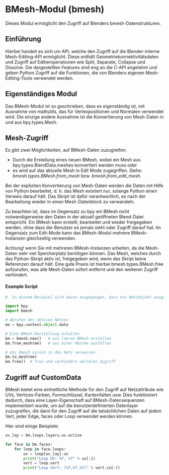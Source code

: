 #  BMesh-Modul (bmesh)
Dieses Modul ermöglicht den Zugriff auf Blenders bmesh-Datenstrukturen.

## Einführung
Hierbei handelt es sich um API, welche den Zugriff auf die Blender-interne Mesh-Editing-API ermöglicht. Diese enthält Geometriekonnektivitätsdaten und Zugriff auf Editieroperationen wie Split, Separate, Collapse und Dissolve.
Die dargestellten Features sind eng an die C-API angelehnt und geben Python Zugriff auf die Funktionen, die von Blenders eigenen Mesh-Editing-Tools verwendet werden.


## Eigenständiges Modul
Das BMesh-Modul ist so geschrieben, dass es eigenständig ist, mit Ausnahme von mathutils, das für Vertexpositionen und Normalen verwendet wird. Die einzige andere Ausnahme ist die Konvertierung von Mesh-Daten in und aus bpy.types.Mesh.

## Mesh-Zugriff
Es gibt zwei Möglichkeiten, auf BMesh-Daten zuzugreifen: 

- Durch die Erstellung eines neuen BMesh, wobei ein Mesh aus bpy.types.BlendData.meshes konvertiert werden muss oder 
- es wird auf das aktuelle Mesh in Edit Mode zugegriffen. Siehe: _bmesh.types.BMesh.from_mesh_ bzw. _bmesh.from_edit_mesh_.

Bei der expliziten Konvertierung von Mesh-Daten werden die Daten mit Hilfe von Python bearbeitet, d. h. das Mesh existiert nur, solange Python einen Verweis darauf hält. Das Skript ist dafür verantwortlich, es nach der Bearbeitung wieder in einen Mesh-Datenblock zu verwandeln.

Zu beachten ist, dass im Gegensatz zu bpy ein BMesh nicht notwendigerweise den Daten in der aktuell geöffneten Blend-Datei entspricht. Ein BMesh kann erstellt, bearbeitet und wieder freigegeben werden, ohne dass der Benutzer es jemals sieht oder Zugriff darauf hat. Im Gegensatz zum Edit-Mode kann das BMesh-Modul mehrere BMesh-Instanzen gleichzeitig verwenden.

Achtung! wenn Sie mit mehreren BMesh-Instanzen arbeiten, da die Mesh-Daten sehr viel Speicherplatz benötigen können. 
Das Mesh, welches durch das Python-Skript aktiv ist, freigegeben wird, wenn das Skript keine Referenzen darauf hält. Eine gute Praxis ist hierbei bmesh.types.BMesh.free aufzurufen, was alle Mesh-Daten sofort entfernt und den weiteren Zugriff verhindert.

#### Example Script
```python
#  In diesem Beispiel wird davon ausgegangen, dass ein Netzobjekt ausgewählt ist

import bpy
import bmesh

# Abrufen des aktiven Netzes
me = bpy.context.object.data

# Eine BMesh-Darstellung erhalten
bm = bmesh.new()   # ein leeres BMesh erstellen
bm.from_mesh(me)   # aus einer Masche ausfüllen

# das bmesh zurück in das Netz verweisen
bm.to_mesh(me)
bm.free()  # frei und verhindern weiteren Zugriff

```
## Zugriff auf CustomData
BMesh bietet eine einheitliche Methode für den Zugriff auf Netzattribute wie UVs, Vertices-Farben, Formschlüssel, Kantenfalten usw. 
Dies funktioniert dadurch, dass eine Layer-Eigenschaft auf BMesh-Datensequenzen implementiert wurde, um auf die benutzerdefinierten Datenlayer zuzugreifen, die dann für den Zugriff auf die tatsächlichen Daten auf jedem Vert, jeder Edge, faces oder Loop verwendet werden können.

Hier sind einige Beispiele:
```python
uv_lay = bm.loops.layers.uv.active

for face in bm.faces:
    for loop in face.loops:
        uv = loop[uv_lay].uv
        print("Loop UV: %f, %f" % uv[:])
        vert = loop.vert
        print("Loop Vert: (%f,%f,%f)" % vert.co[:])
```